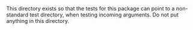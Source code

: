 This directory exists so that the tests for this package can point to
a non-standard test directory, when testing incoming arguments. Do not
put anything in this directory.
